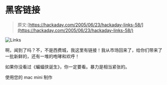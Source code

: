 # 黑客链接

> 原文:[https://hackaday.com/2005/06/23/hackaday-links-58/](https://hackaday.com/2005/06/23/hackaday-links-58/)

![Links](../Images/7d1e0ac9ded3a6119b250aa31d42b8ea.png)

啊，闻到了吗？不，不是西费城，我这里有链接！我从市场回来了，给你们带来了一批新鲜的，还有一堆的咆哮和欢呼！

如果你没看过《蝙蝠侠诞生》，你一定要看。暴力是相当紧张的。

使用您的 mac mini 制作